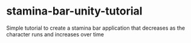 # stamina-bar-unity-tutorial
Simple tutorial to create a stamina bar application that decreases as the character runs and increases over time
